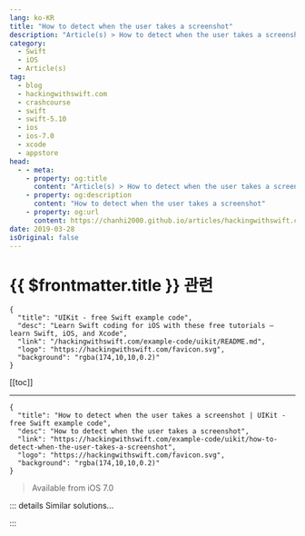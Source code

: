 ```yaml
---
lang: ko-KR
title: "How to detect when the user takes a screenshot"
description: "Article(s) > How to detect when the user takes a screenshot"
category:
  - Swift
  - iOS
  - Article(s)
tag: 
  - blog
  - hackingwithswift.com
  - crashcourse
  - swift
  - swift-5.10
  - ios
  - ios-7.0
  - xcode
  - appstore
head:
  - - meta:
    - property: og:title
      content: "Article(s) > How to detect when the user takes a screenshot"
    - property: og:description
      content: "How to detect when the user takes a screenshot"
    - property: og:url
      content: https://chanhi2000.github.io/articles/hackingwithswift.com/example-code/uikit/how-to-detect-when-the-user-takes-a-screenshot.html
date: 2019-03-28
isOriginal: false
---
```


# {{ $frontmatter.title }} 관련

```component VPCard
{
  "title": "UIKit - free Swift example code",
  "desc": "Learn Swift coding for iOS with these free tutorials – learn Swift, iOS, and Xcode",
  "link": "/hackingwithswift.com/example-code/uikit/README.md",
  "logo": "https://hackingwithswift.com/favicon.svg",
  "background": "rgba(174,10,10,0.2)"
}
```

[[toc]]

---

```component VPCard
{
  "title": "How to detect when the user takes a screenshot | UIKit - free Swift example code",
  "desc": "How to detect when the user takes a screenshot",
  "link": "https://hackingwithswift.com/example-code/uikit/how-to-detect-when-the-user-takes-a-screenshot",
  "logo": "https://hackingwithswift.com/favicon.svg",
  "background": "rgba(174,10,10,0.2)"
}
```

> Available from iOS 7.0

<!-- TODO: 작성 -->

<!--
If you’re showing sensitive data it can be important to know when you’re user takes a screenshot. Snapchat, for example, automatically notifies participants in a conversation if someone takes a screenshot, effectively letting them know their privacy might have been breached.

The key is to watch for the `.UIApplicationUserDidTakeScreenshot` message to be posted, which will happen whenever a screenshot happens. For example, this runs a `screenshotTaken()` method:

```swift
NotificationCenter.default.addObserver(self, selector: #selector(screenshotTaken), name: UIApplication.userDidTakeScreenshotNotification, object: nil)
```

And this just prints a log message instead:

```swift
NotificationCenter.default.addObserver(forName: UIApplication.userDidTakeScreenshotNotification, object: nil, queue: OperationQueue.main) { notification in
    print("Screenshot taken!")
}
```

Use whichever of those two fits your needs best.

-->

::: details Similar solutions…

<!--
/quick-start/swiftui/how-to-create-multi-column-lists-using-table">How to create multi-column lists using Table 
/example-code/system/how-to-detect-which-country-a-user-is-in">How to detect which country a user is in 
/quick-start/swiftui/how-to-detect-the-user-hovering-over-a-view">How to detect the user hovering over a view 
/quick-start/concurrency/how-to-call-an-async-function-using-async-let">How to call an async function using async let 
/example-code/uikit/how-to-detect-keyboard-input-using-pressesbegan-and-pressesended">How to detect keyboard input using pressesBegan() and pressesEnded()</a>
-->

:::

